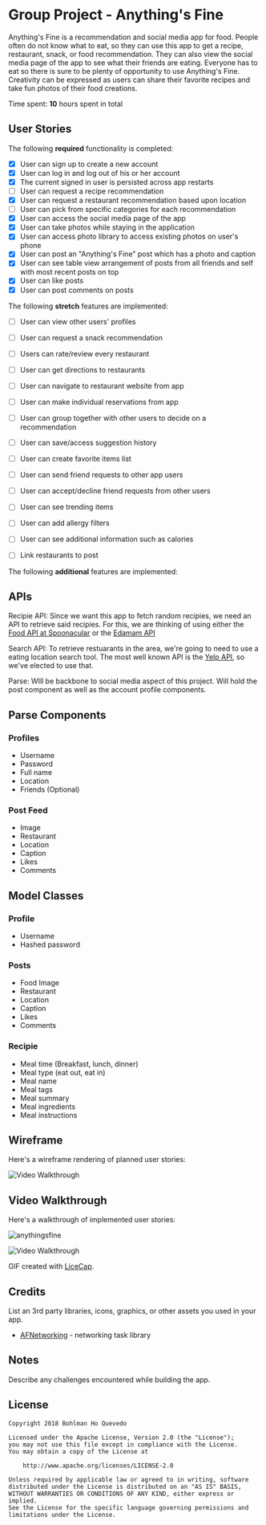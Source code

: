 # Group Project - Anything's Fine

Anything's Fine is a recommendation and social media app for food.  People often do not know what to eat, so they can use this app to
get a recipe, restaurant, snack, or food recommendation.  They can also view the social media page of the app to see what their friends are eating.
Everyone has to eat so there is sure to be plenty of opportunity to use Anything's Fine.  Creativity can be expressed as users can share their
favorite recipes and take fun photos of their food creations.

Time spent: **10** hours spent in total

## User Stories

The following **required** functionality is completed:

- [x] User can sign up to create a new account
- [x] User can log in and log out of his or her account
- [x] The current signed in user is persisted across app restarts
- [ ] User can request a recipe recommendation
- [x] User can request a restaurant recommendation based upon location
- [ ] User can pick from specific categories for each recommendation
- [x] User can access the social media page of the app
- [x] User can take photos while staying in the application
- [x] User can access photo library to access existing photos on user's phone
- [x] User can post an "Anything's Fine" post which has a photo and caption
- [x] User can see table view arrangement of posts from all friends and self with most recent posts on top
- [x] User can like posts
- [x] User can post comments on posts

The following **stretch** features are implemented:
- [ ] User can view other users' profiles
- [ ] User can request a snack recommendation
- [ ] Users can rate/review every restaurant
- [ ] User can get directions to restaurants
- [ ] User can navigate to restaurant website from app
- [ ] User can make individual reservations from app
- [ ] User can group together with other users to decide on a recommendation
- [ ] User can save/access suggestion history
- [ ] User can create favorite items list
- [ ] User can send friend requests to other app users
- [ ] User can accept/decline friend requests from other users
- [ ] User can see trending items
- [ ] User can add allergy filters 
- [ ] User can see additional information such as calories
- [ ] Link restaurants to post


The following **additional** features are implemented:





## APIs
Recipie API: Since we want this app to fetch random recipies, we need an API to retrieve said recipies.
For this, we are thinking of using either the [Food API at Spoonacular](https://spoonacular.com/food-api) or the [Edamam API](https://developer.edamam.com/)

Search API: To retrieve restuarants in the area, we're going to need to use a eating location search tool. The most well known API is the [Yelp API](https://www.yelp.com/developers), so we've elected to use that.

Parse: WIll be backbone to social media aspect of this project. Will hold the post component as well as the account profile components.


## Parse Components

### Profiles

- Username
- Password
- Full name
- Location
- Friends (Optional)

### Post Feed
- Image
- Restaurant
- Location
- Caption
- Likes
- Comments


## Model Classes

### Profile
- Username
- Hashed password

### Posts
- Food Image
- Restaurant
- Location
- Caption
- Likes
- Comments

### Recipie
- Meal time (Breakfast, lunch, dinner)
- Meal type (eat out, eat in)
- Meal name
- Meal tags
- Meal summary
- Meal ingredients
- Meal instructions


## Wireframe

Here's a wireframe rendering of planned user stories:

<img src='https://imgur.com/SVZ1VPG.png' title='Video Walkthrough' width='' alt='Video Walkthrough' />


## Video Walkthrough

Here's a walkthrough of implemented user stories:

![anythingsfine](https://user-images.githubusercontent.com/31720526/48109889-7f67f280-e206-11e8-9568-be0b7a882ccc.gif)

<img src='https://i.imgur.com/RkiWC5I.gif' title='Video Walkthrough' width='' alt='Video Walkthrough' />

GIF created with [LiceCap](http://www.cockos.com/licecap/).


## Credits

List an 3rd party libraries, icons, graphics, or other assets you used in your app.

- [AFNetworking](https://github.com/AFNetworking/AFNetworking) - networking task library


## Notes

Describe any challenges encountered while building the app.

## License

    Copyright 2018 Bohlman Ho Quevedo

    Licensed under the Apache License, Version 2.0 (the "License");
    you may not use this file except in compliance with the License.
    You may obtain a copy of the License at

        http://www.apache.org/licenses/LICENSE-2.0

    Unless required by applicable law or agreed to in writing, software
    distributed under the License is distributed on an "AS IS" BASIS,
    WITHOUT WARRANTIES OR CONDITIONS OF ANY KIND, either express or implied.
    See the License for the specific language governing permissions and
    limitations under the License.
